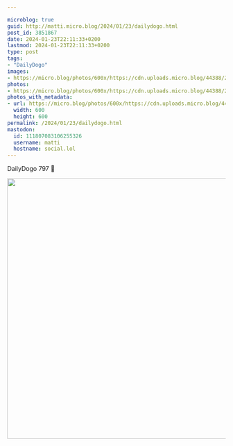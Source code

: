 ```yaml
---

microblog: true
guid: http://matti.micro.blog/2024/01/23/dailydogo.html
post_id: 3851867
date: 2024-01-23T22:11:33+0200
lastmod: 2024-01-23T22:11:33+0200
type: post
tags:
- "DailyDogo"
images:
- https://micro.blog/photos/600x/https://cdn.uploads.micro.blog/44388/2024/d3fa1d6c1077499f864a45b87bd1d681.jpg
photos:
- https://micro.blog/photos/600x/https://cdn.uploads.micro.blog/44388/2024/d3fa1d6c1077499f864a45b87bd1d681.jpg
photos_with_metadata:
- url: https://micro.blog/photos/600x/https://cdn.uploads.micro.blog/44388/2024/d3fa1d6c1077499f864a45b87bd1d681.jpg
  width: 600
  height: 600
permalink: /2024/01/23/dailydogo.html
mastodon:
  id: 111807083106255326
  username: matti
  hostname: social.lol
---
```

DailyDogo 797 🐶

<img src="/media/uploads/2024/d3fa1d6c1077499f864a45b87bd1d681.jpg" width="600" height="600" alt="" />
